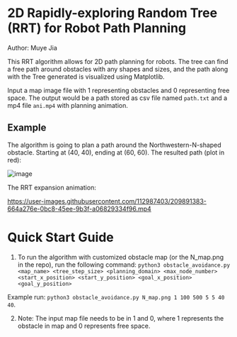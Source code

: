 # 2D Rapidly-exploring Random Tree (RRT) for Robot Path Planning
Author: Muye Jia

This RRT algorithm allows for 2D path planning for robots. The tree can find a free path around obstacles
with any shapes and sizes, and the path along with the Tree generated is visualized using Matplotlib.

Input a map image file with 1 representing obstacles and 0 representing free space.
The output would be a path stored as csv file named `path.txt` and a mp4 file `ani.mp4` with planning animation.

## Example
The algorithm is going to plan a path around the Northwestern-N-shaped obstacle. Starting at (40, 40), ending at (60, 60).
The resulted path (plot in red):


![image](https://user-images.githubusercontent.com/112987403/209891484-771e161f-f692-4da8-b355-623d5ccb1f65.png)

The RRT expansion animation:

https://user-images.githubusercontent.com/112987403/209891383-664a276e-0bc8-45ee-9b3f-a06829334f96.mp4



# Quick Start Guide
1. To run the algorithm with customized obstacle map (or the N_map.png in the repo), run the following command:
`python3 obstacle_avoidance.py <map_name> <tree_step_size> <planning_domain> <max_node_number> <start_x_position> <start_y_position> <goal_x_position> <goal_y_position>`
 
Example run: `python3 obstacle_avoidance.py N_map.png 1 100 500 5 5 40 40`.

2. Note: The input map file needs to be in 1 and 0, where 1 represents the obstacle in map and 0 represents free space.